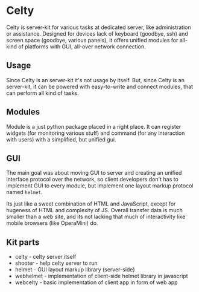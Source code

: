 # Celty

Celty is server-kit for various tasks at dedicated server, like administration or assistance. Designed for devices lack of keyboard (goodbye, ssh) and screen space (goodbye, various panels), it offers unified modules for all-kind of platforms with GUI, all-over network connection.

## Usage

Since Celty is an server-kit it's not usage by itself. But, since Celty is an server-kit, it can be powered with easy-to-write and connect modules, that can perform all kind of tasks. 

## Modules

Module is a just python package placed in a right place. It can register widgets (for monitoring various stuff) and command (for any interaction with users) with a simplified, but unified gui.

## GUI

The main goal was about moving GUI to server and creating an unified interface protocol over the network, so client developers don't has to implement GUI to every module, but implement one layout markup protocol named `helmet`. 

Its just like a sweet combination of HTML and JavaScript, except for hugeness of HTML and complexity of JS. Overall transfer data is much smaller than a web site, and its not lacking that much of interactivity like mobile browsers (like OperaMini) do.


## Kit parts

* celty - celty server itself
* shooter - help celty server to run
* helmet - GUI layout markup library (server-side)
* webhelmet - implementation of client-side helmet library in javascript
* webcelty - basic implementation of client app in form of web app
